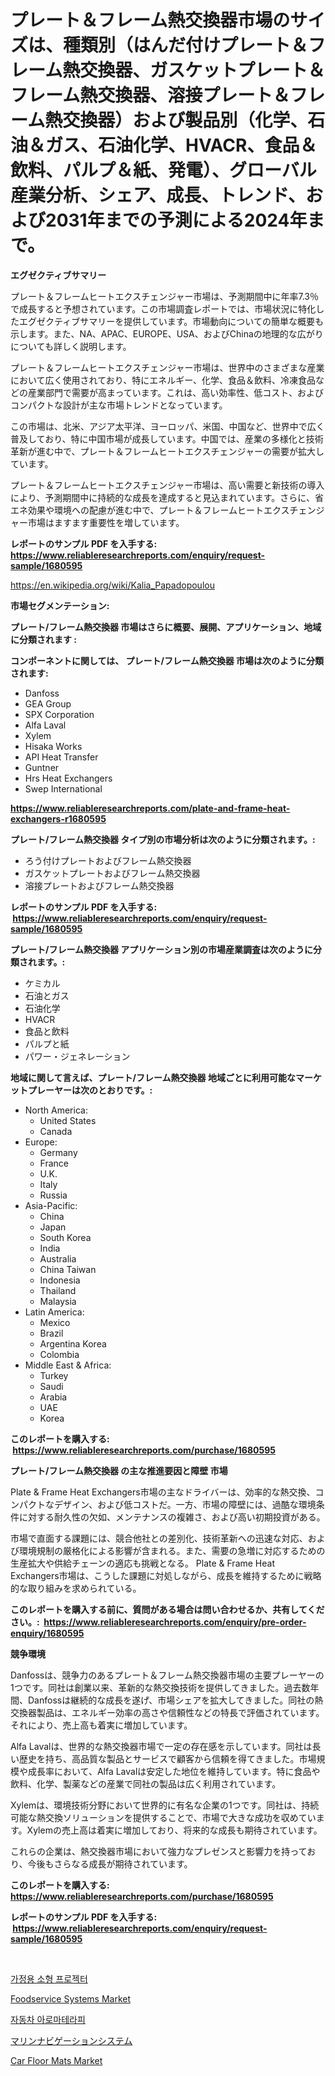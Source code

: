 <p><h1>プレート＆フレーム熱交換器市場のサイズは、種類別（はんだ付けプレート＆フレーム熱交換器、ガスケットプレート＆フレーム熱交換器、溶接プレート＆フレーム熱交換器）および製品別（化学、石油＆ガス、石油化学、HVACR、食品＆飲料、パルプ＆紙、発電）、グローバル産業分析、シェア、成長、トレンド、および2031年までの予測による2024年まで。</h1></p><p><strong>エグゼクティブサマリー</strong></p>
<p><p>プレート＆フレームヒートエクスチェンジャー市場は、予測期間中に年率7.3％で成長すると予想されています。この市場調査レポートでは、市場状況に特化したエグゼクティブサマリーを提供しています。市場動向についての簡単な概要も示します。また、NA、APAC、EUROPE、USA、およびChinaの地理的な広がりについても詳しく説明します。</p><p>プレート＆フレームヒートエクスチェンジャー市場は、世界中のさまざまな産業において広く使用されており、特にエネルギー、化学、食品＆飲料、冷凍食品などの産業部門で需要が高まっています。これは、高い効率性、低コスト、およびコンパクトな設計が主な市場トレンドとなっています。</p><p>この市場は、北米、アジア太平洋、ヨーロッパ、米国、中国など、世界中で広く普及しており、特に中国市場が成長しています。中国では、産業の多様化と技術革新が進む中で、プレート＆フレームヒートエクスチェンジャーの需要が拡大しています。</p><p>プレート＆フレームヒートエクスチェンジャー市場は、高い需要と新技術の導入により、予測期間中に持続的な成長を達成すると見込まれています。さらに、省エネ効果や環境への配慮が進む中で、プレート＆フレームヒートエクスチェンジャー市場はますます重要性を増しています。</p></p>
<p><strong>レポートのサンプル PDF を入手する: <a href="https://www.reliableresearchreports.com/enquiry/request-sample/1680595">https://www.reliableresearchreports.com/enquiry/request-sample/1680595</a></strong></p>
<p><a href="https://en.wikipedia.org/wiki/Kalia_Papadopoulou">https://en.wikipedia.org/wiki/Kalia_Papadopoulou</a></p>
<p><strong>市場セグメンテーション:</strong></p>
<p><strong> プレート/フレーム熱交換器 市場はさらに概要、展開、アプリケーション、地域に分類されます :</strong></p>
<p><strong>コンポーネントに関しては、 プレート/フレーム熱交換器 市場は次のように分類されます: &nbsp;</strong></p>
<p><ul><li>Danfoss</li><li>GEA Group</li><li>SPX Corporation</li><li>Alfa Laval</li><li>Xylem</li><li>Hisaka Works</li><li>API Heat Transfer</li><li>Guntner</li><li>Hrs Heat Exchangers</li><li>Swep International</li></ul></p>
<p><strong><a href="https://www.reliableresearchreports.com/plate-and-frame-heat-exchangers-r1680595">https://www.reliableresearchreports.com/plate-and-frame-heat-exchangers-r1680595</a></strong></p>
<p><strong> プレート/フレーム熱交換器 タイプ別の市場分析は次のように分類されます。:</strong></p>
<p><ul><li>ろう付けプレートおよびフレーム熱交換器</li><li>ガスケットプレートおよびフレーム熱交換器</li><li>溶接プレートおよびフレーム熱交換器</li></ul></p>
<p><strong>レポートのサンプル PDF を入手する: &nbsp;<a href="https://www.reliableresearchreports.com/enquiry/request-sample/1680595">https://www.reliableresearchreports.com/enquiry/request-sample/1680595</a></strong></p>
<p><strong> プレート/フレーム熱交換器 アプリケーション別の市場産業調査は次のように分類されます。:</strong></p>
<p><ul><li>ケミカル</li><li>石油とガス</li><li>石油化学</li><li>HVACR</li><li>食品と飲料</li><li>パルプと紙</li><li>パワー・ジェネレーション</li></ul></p>
<p><strong>地域に関して言えば、プレート/フレーム熱交換器 地域ごとに利用可能なマーケットプレーヤーは次のとおりです。:</strong></p>
<p><ul>
    <li>
        North America:
        <ul>
            <li>United States</li>
            <li>Canada</li>
        </ul>
    </li>
    <li>
        Europe:
        <ul>
            <li>Germany</li>
            <li>France</li>
            <li>U.K.</li>
            <li>Italy</li>
            <li>Russia</li>
        </ul>
    </li>
    <li>
        Asia-Pacific:
        <ul>
            <li>China</li>
            <li>Japan</li>
            <li>South Korea</li>
            <li>India</li>
            <li>Australia</li>
            <li>China Taiwan</li>
            <li>Indonesia</li>
            <li>Thailand</li>
            <li>Malaysia</li>
        </ul>
    </li>
    <li>
        Latin America:
        <ul>
            <li>Mexico</li>
            <li>Brazil</li>
            <li>Argentina Korea</li>
            <li>Colombia</li>
        </ul>
    </li>
    <li>
        Middle East & Africa:
        <ul>
            <li>Turkey</li>
            <li>Saudi</li>
            <li>Arabia</li>
            <li>UAE</li>
            <li>Korea</li>
        </ul>
    </li>
    </ul></p>
<p><strong>このレポートを購入する: &nbsp;<a href="https://www.reliableresearchreports.com/purchase/1680595">https://www.reliableresearchreports.com/purchase/1680595</a></strong></p>
<p><strong>プレート/フレーム熱交換器 の主な推進要因と障壁 市場</strong></p>
<p><p>Plate & Frame Heat Exchangers市場の主なドライバーは、効率的な熱交換、コンパクトなデザイン、および低コストだ。一方、市場の障壁には、過酷な環境条件に対する耐久性の欠如、メンテナンスの複雑さ、および高い初期投資がある。</p><p>市場で直面する課題には、競合他社との差別化、技術革新への迅速な対応、および環境規制の厳格化による影響が含まれる。また、需要の急増に対応するための生産拡大や供給チェーンの適応も挑戦となる。 Plate & Frame Heat Exchangers市場は、こうした課題に対処しながら、成長を維持するために戦略的な取り組みを求められている。</p></p>
<p><strong>このレポートを購入する前に、質問がある場合は問い合わせるか、共有してください。:&nbsp; <a href="https://www.reliableresearchreports.com/enquiry/pre-order-enquiry/1680595">https://www.reliableresearchreports.com/enquiry/pre-order-enquiry/1680595</a></strong></p>
<p><strong>競争環境</strong></p>
<p><p>Danfossは、競争力のあるプレート＆フレーム熱交換器市場の主要プレーヤーの1つです。同社は創業以来、革新的な熱交換技術を提供してきました。過去数年間、Danfossは継続的な成長を遂げ、市場シェアを拡大してきました。同社の熱交換器製品は、エネルギー効率の高さや信頼性などの特長で評価されています。それにより、売上高も着実に増加しています。</p><p>Alfa Lavalは、世界的な熱交換器市場で一定の存在感を示しています。同社は長い歴史を持ち、高品質な製品とサービスで顧客から信頼を得てきました。市場規模や成長率において、Alfa Lavalは安定した地位を維持しています。特に食品や飲料、化学、製薬などの産業で同社の製品は広く利用されています。</p><p>Xylemは、環境技術分野において世界的に有名な企業の1つです。同社は、持続可能な熱交換ソリューションを提供することで、市場で大きな成功を収めています。Xylemの売上高は着実に増加しており、将来的な成長も期待されています。</p><p>これらの企業は、熱交換器市場において強力なプレゼンスと影響力を持っており、今後もさらなる成長が期待されています。</p></p>
<p><strong>このレポートを購入する: &nbsp; <a href="https://www.reliableresearchreports.com/purchase/1680595">https://www.reliableresearchreports.com/purchase/1680595</a></strong></p>
<p><strong>レポートのサンプル PDF を入手する: &nbsp;<a href="https://www.reliableresearchreports.com/enquiry/request-sample/1680595">https://www.reliableresearchreports.com/enquiry/request-sample/1680595</a></strong><strong></strong></p>
<p>&nbsp;</p>
<p><p><a href="https://github.com/LuckeyCorbin/Market-Research-Report-List-2/blob/main/133848431558.md">가정용 소형 프로젝터</a></p><p><a href="https://github.com/BurtonGALEN/Market-Research-Report-List-1/blob/main/foodservice-systems-market.md">Foodservice Systems Market</a></p><p><a href="https://github.com/shampaakter36/Market-Research-Report-List-2/blob/main/433931731557.md">자동차 아로마테라피</a></p><p><a href="https://github.com/RandallRunte2023/Market-Research-Report-List-2/blob/main/233394023390.md">マリンナビゲーションシステム</a></p><p><a href="https://medium.com/@electatowne2023/global-car-floor-mats-market-status-2024-2031-and-forecast-by-region-product-end-use-44a1bed9658b">Car Floor Mats Market</a></p></p>